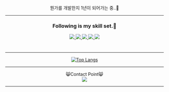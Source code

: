 <div align="center">
  
 뭔가를 개발한지 1년이 되어가는 중..👾

</div>
<div align="center">
  
*****
  
### Following is my skill set.👀
  
<a href="https://www.python.org">
<img src="https://img.shields.io/badge/Python-3776AB?style=flat-square&logo=python&logoColor=yellow"/> 
  </a>
<a href="https://fastapi.tiangolo.com/">
  <img src="https://img.shields.io/badge/FastAPI-009688?style=flat-square&logo=FastAPI&logoColor=white"/> 
  </a>
 <a href="https://www.nginx.com/">
<img src="https://img.shields.io/badge/Nginx-009639?style=flat-square&logo=NGINX&logoColor=white"/> 
  </a>
  <a href="https://www.postgresql.org/">
<img src="https://img.shields.io/badge/PostgreSQL-4169E1?style=flat-square&logo=PostgreSQL&logoColor=white"/> 
  </a>
  <a href="https://aws.amazon.com/">
<img src="https://img.shields.io/badge/AWS-232F3E?style=flat-square&logo=Amazon AWS&logoColor=white"/>
  </a>

#
*****
   
[![Top Langs](https://github-readme-stats.vercel.app/api/top-langs/?username=whitecloud94&layout=compact&theme=dark)](https://github.com/whitecloud94/github-readme-stats)

*****

 
😸Contact Point😸 <br>
<a href="mailto:ajemfld1@gmail.com">
<img
src="https://img.shields.io/badge/Gmail-d14836?style=flat-square&logo=Gmail&logoColor=white&link=mailto:ajemfld1@gmail.com"
style="height : auto; margin-left : 10px; margin-right : 10px;"/>
</a>

  
*****

  
